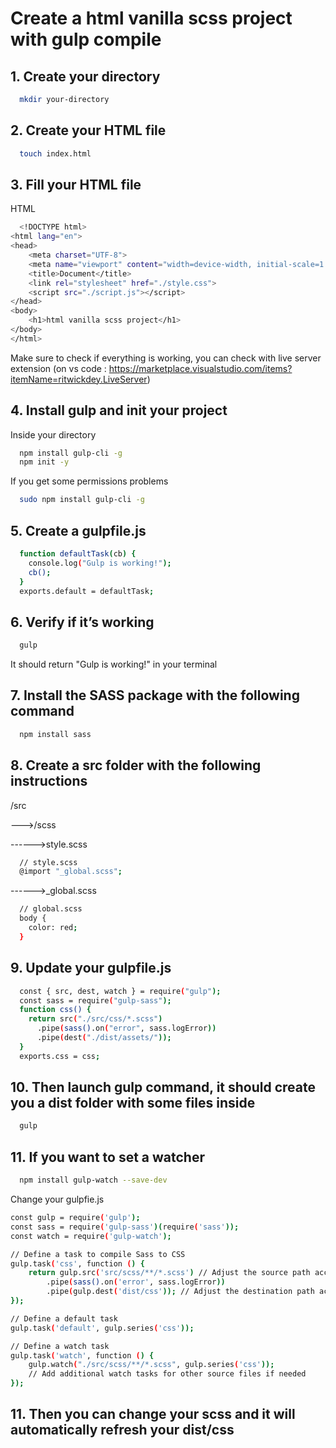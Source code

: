 
# Create a html vanilla scss project with gulp compile 




## 1. Create your directory

```bash
  mkdir your-directory
```

## 2. Create your HTML file

```bash
  touch index.html
```


## 3. Fill your HTML file

HTML
```bash
  <!DOCTYPE html>
<html lang="en">
<head>
    <meta charset="UTF-8">
    <meta name="viewport" content="width=device-width, initial-scale=1.0">
    <title>Document</title>
    <link rel="stylesheet" href="./style.css">
    <script src="./script.js"></script>
</head>
<body>
    <h1>html vanilla scss project</h1>
</body>
</html>
```

Make sure to check if everything is working, you can check with live server extension (on vs code : https://marketplace.visualstudio.com/items?itemName=ritwickdey.LiveServer)

## 4. Install gulp and init your project
Inside your directory
```bash
  npm install gulp-cli -g 
  npm init -y
```
If you get some permissions problems 
```bash
  sudo npm install gulp-cli -g 
```

## 5. Create a gulpfile.js

```bash
  function defaultTask(cb) {
    console.log("Gulp is working!");
    cb();
  }
  exports.default = defaultTask;
```

## 6. Verify if it’s working

```bash
  gulp
```
It should return "Gulp is working!" in your terminal

## 7. Install the SASS package with the following command

```bash
  npm install sass
```

## 8. Create a src folder with the following instructions
/src

--->/scss

------>style.scss
```bash
  // style.scss
  @import "_global.scss";
```

------>_global.scss
```bash
  // global.scss
  body {
    color: red;
  }
```

## 9.  Update your gulpfile.js
```bash
  const { src, dest, watch } = require("gulp");
  const sass = require("gulp-sass");
  function css() {
    return src("./src/css/*.scss")
      .pipe(sass().on("error", sass.logError))
      .pipe(dest("./dist/assets/"));
  }
  exports.css = css;
```

## 10.  Then launch gulp command, it should create you a dist folder with some files inside
```bash
  gulp
```


## 11.  If you want to set a watcher 
```bash
  npm install gulp-watch --save-dev
```

Change your gulpfie.js
```bash
const gulp = require('gulp');
const sass = require('gulp-sass')(require('sass'));
const watch = require('gulp-watch');

// Define a task to compile Sass to CSS
gulp.task('css', function () {
    return gulp.src('src/scss/**/*.scss') // Adjust the source path accordingly
        .pipe(sass().on('error', sass.logError))
        .pipe(gulp.dest('dist/css')); // Adjust the destination path accordingly
});

// Define a default task
gulp.task('default', gulp.series('css'));

// Define a watch task
gulp.task('watch', function () {
    gulp.watch("./src/scss/**/*.scss", gulp.series('css'));
    // Add additional watch tasks for other source files if needed
});
```

## 11.  Then you can change your scss and it will automatically refresh your dist/css